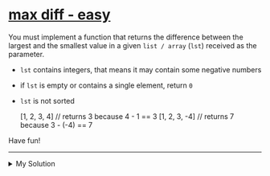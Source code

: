 # [max diff - easy](https://www.codewars.com/kata/588a3c3ef0fbc9c8e1000095)

You must implement a function that returns the difference between the largest and the smallest value in a given
`list / array` (`lst`) received as the parameter.

- `lst` contains integers, that means it may contain some negative numbers
- if `lst` is empty or contains a single element, return `0`
- `lst` is not sorted

  [1, 2, 3, 4] // returns 3 because 4 - 1 == 3
  [1, 2, 3, -4] // returns 7 because 3 - (-4) == 7

Have fun!

---

<details><summary>My Solution</summary>

```js
function maxDiff(list) {
  if (list.length < 2) {
    return 0;
  }
  let min = Math.min(...list);
  let max = Math.max(...list);
  return max - min;
}
```

</details>
